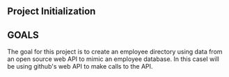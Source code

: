 ## Project Initialization

## GOALS

The goal for this project is to create an employee directory using data from an open source web API to mimic an employee database. In this caseI will be using github's web API to make calls to the API.

